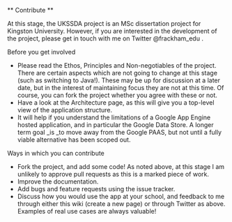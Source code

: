 ** Contribute **

At this stage, the UKSSDA project is an MSc dissertation project for Kingston University. However, if you are interested in the development of the project, please get in touch with me on Twitter @frackham_edu .

Before you get involved
* Please read the Ethos, Principles and Non-negotiables of the project. There are certain aspects which are not going to change at this stage (such as switching to Java!). These may be up for discussion at a later date, but in the interest of maintaining focus they are not at this time. Of course, you can fork the project whether you agree with these or not.
* Have a look at the Architecture page, as this will give you a top-level view of the application structure.
* It will help if you understand the limitations of a Google App Engine hosted application, and in particular the Google Data Store. A longer term goal _is _to move away from the Google PAAS, but not until a fully viable alternative has been scoped out.
 
Ways in which you can contribute
* Fork the project, and add some code! As noted above, at this stage I am unlikely to approve pull requests as this is a marked piece of work.
* Improve the documentation.
* Add bugs and feature requests using the issue tracker.
* Discuss how you would use the app at your school, and feedback to me through either this wiki (create a new page) or through Twitter as above. Examples of real use cases are always valuable!
